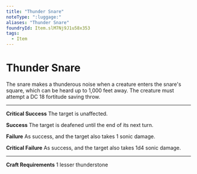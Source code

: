 ```yaml
---
title: "Thunder Snare"
noteType: ":luggage:"
aliases: "Thunder Snare"
foundryId: Item.slM7Nj9J1u58x353
tags:
  - Item
---
```


# Thunder Snare

The snare makes a thunderous noise when a creature enters the snare's square, which can be heard up to 1,000 feet away. The creature must attempt a DC 18 fortitude saving throw.

* * *

**Critical Success** The target is unaffected.

**Success** The target is deafened until the end of its next turn.

**Failure** As success, and the target also takes 1 sonic damage.

**Critical Failure** As success, and the target also takes 1d4 sonic damage.

* * *

**Craft Requirements** 1 lesser thunderstone
